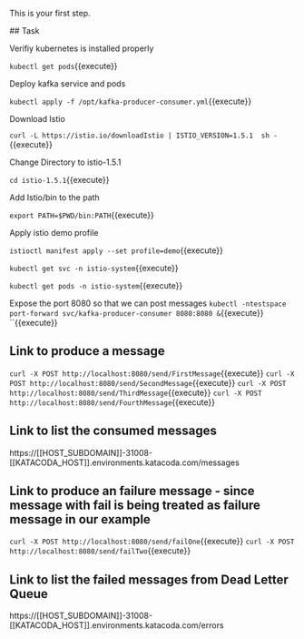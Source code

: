This is your first step.

## Task

Verifiy kubernetes is installed properly

`kubectl get pods`{{execute}}


Deploy kafka service and pods

`kubectl apply -f /opt/kafka-producer-consumer.yml`{{execute}}

Download Istio

`curl -L https://istio.io/downloadIstio | ISTIO_VERSION=1.5.1  sh -`{{execute}}

Change Directory to istio-1.5.1

`cd istio-1.5.1`{{execute}}

Add Istio/bin to the path

`export PATH=$PWD/bin:PATH`{{execute}}

Apply istio demo profile

`istioctl manifest apply --set profile=demo`{{execute}}


`kubectl get svc -n istio-system`{{execute}}

`kubectl get pods -n istio-system`{{execute}}

Expose the port 8080 so that we can post messages
`kubectl -ntestspace port-forward svc/kafka-producer-consumer 8080:8080 &`{{execute}}
``{{execute}}


## Link to produce a message
`curl -X POST http://localhost:8080/send/FirstMessage`{{execute}}
`curl -X POST http://localhost:8080/send/SecondMessage`{{execute}}
`curl -X POST http://localhost:8080/send/ThirdMessage`{{execute}}
`curl -X POST http://localhost:8080/send/FourthMessage`{{execute}}

## Link to list the consumed messages
https://[[HOST_SUBDOMAIN]]-31008-[[KATACODA_HOST]].environments.katacoda.com/messages

## Link to produce an failure message - since message with fail is being treated as failure message in our example
`curl -X POST http://localhost:8080/send/failOne`{{execute}}
`curl -X POST http://localhost:8080/send/failTwo`{{execute}}

## Link to list the failed messages from Dead Letter Queue
https://[[HOST_SUBDOMAIN]]-31008-[[KATACODA_HOST]].environments.katacoda.com/errors






